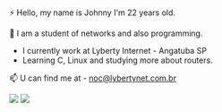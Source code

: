 ⚡ Hello, my name is Johnny
I'm 22 years old.

📝 I am a student of networks and also programming.

- I currently work at Lyberty Internet - Angatuba SP
- Learning C, Linux and studying more about routers.

 📫 U can find me at - noc@lybertynet.com.br


<div>
<a href="https://instagram.com/johnny_frankv" target="_blank"><img loading="lazy" src="https://img.shields.io/badge/-Instagram-%23E4405F?style=for-the-badge&logo=instagram&logoColor=white" target="_blank"></a>
<a href="https://www.linkedin.com/in/johnny-frank-varas-739187219" target="_blank"><img loading="lazy" src="https://img.shields.io/badge/-LinkedIn-%230077B5?style=for-the-badge&logo=linkedin&logoColor=white" target="_blank"></a>   
</div>



